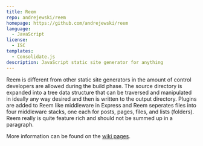 ```yaml
---
title: Reem
repo: andrejewski/reem
homepage: https://github.com/andrejewski/reem
language:
  - JavaScript
license:
  - ISC
templates:
  - Consolidate.js
description: JavaScript static site generator for anything
---
```


Reem is different from other static site generators in the amount of control
developers are allowed during the build phase. The source directory is expanded
into a tree data structure that can be traversed and manipulated in ideally
any way desired and then is written to the output directory. Plugins are added to Reem like middleware in Express
and Reem seperates files into four middleware stacks, one each for posts, pages,
files, and lists (folders). Reem really is quite feature rich and should not be
summed up in a paragraph.

More information can be found on the [wiki pages](https://github.com/andrejewski/reem/wiki).
